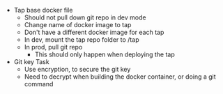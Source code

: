 * Tap base docker file
  * Should not pull down git repo in dev mode
  * Change name of docker image to tap
  * Don't have a different docker image for each tap
  * In dev, mount the tap repo folder to /tap
  * In prod, pull git repo
    * This should only happen when deploying the tap
* Git key Task
  * Use encryption, to secure the git key
  * Need to decrypt when building the docker container, or doing a git command

